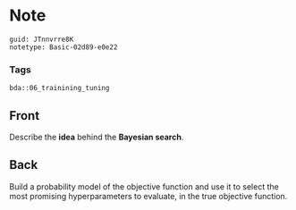 # Note
```
guid: JTnnvrre8K
notetype: Basic-02d89-e0e22
```

### Tags
```
bda::06_trainining_tuning
```

## Front
Describe the <b>idea</b> behind the <b>Bayesian search</b>.

## Back
Build a probability model of the objective function and use it to select the most promising hyperparameters to evaluate, in the true objective function.
